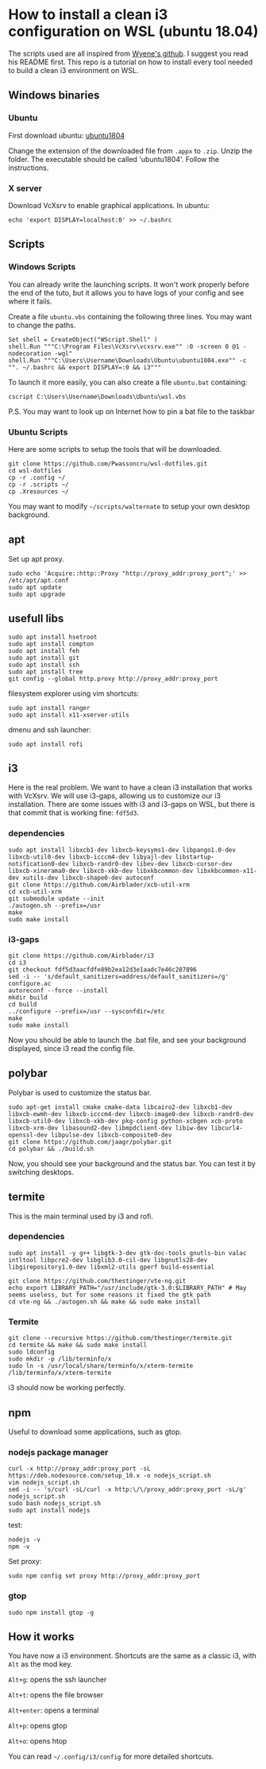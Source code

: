 # How to install a clean i3 configuration on WSL (ubuntu 18.04)

The scripts used  are all inspired from [Wyene's github](https://github.com/Xyene/wsl-dotfiles.git). I suggest you read his README first. This repo is a tutorial on how to install every tool needed to build a clean  i3 environment on WSL.

## Windows binaries

### Ubuntu

First download ubuntu:
[ubuntu1804](https://aka.ms/wsl-ubuntu-1804)

Change the extension of the downloaded file from `.appx` to `.zip`. Unzip the folder.
The executable should be called 'ubuntu1804'. Follow the instructions.

### X server

Download VcXsrv to enable graphical applications. In ubuntu:

    echo 'export DISPLAY=localhost:0' >> ~/.bashrc

## Scripts

### Windows Scripts

You can already write the launching scripts. It won't work properly before the end of the tuto, but it allows you to have logs of your config and see where it fails.

Create a file `ubuntu.vbs` containing the following three lines. You may want to change the paths.

    Set shell = CreateObject("WScript.Shell" )
    shell.Run """C:\Program Files\VcXsrv\vcxsrv.exe"" :0 -screen 0 @1 -nodecoration -wgl"
    shell.Run """C:\Users\Username\Downloads\Ubuntu\ubuntu1804.exe"" -c "". ~/.bashrc && export DISPLAY=:0 && i3"""

To launch it more easily, you can also create a file `ubuntu.bat` containing:

    cscript C:\Users\Username\Downloads\Ubuntu\wsl.vbs

P.S. You may want to look up on Internet how to pin a bat file to the taskbar

### Ubuntu Scripts

Here are some scripts to setup the tools that will be downloaded.

    git clone https://github.com/Pwassoncru/wsl-dotfiles.git
    cd wsl-dotfiles
    cp -r .config ~/
    cp -r .scripts ~/
    cp .Xresources ~/
    
You may want to modify `~/scripts/walternate` to setup your own desktop background.



## apt

Set up apt proxy.

    sudo echo 'Acquire::http::Proxy "http://proxy_addr:proxy_port";' >> /etc/apt/apt.conf
    sudo apt update
    sudo apt upgrade


## usefull libs

    sudo apt install hsetroot
    sudo apt install compton
    sudo apt install feh
    sudo apt install git
    sudo apt install ssh
    sudo apt install tree
    git config --global http.proxy http://proxy_addr:proxy_port
filesystem explorer using vim shortcuts:

    sudo apt install ranger
    sudo apt install x11-xserver-utils
dmenu and ssh launcher:

    sudo apt install rofi

## i3

Here is the real problem. We want to have a clean i3 installation that works with VcXsrv. We will use i3-gaps, allowing us to customize our i3 installation. There are some issues with i3 and i3-gaps on WSL, but there is that commit that is working fine: `fdf5d3`.

### dependencies

    sudo apt install libxcb1-dev libxcb-keysyms1-dev libpango1.0-dev libxcb-util0-dev libxcb-icccm4-dev libyajl-dev libstartup-notification0-dev libxcb-randr0-dev libev-dev libxcb-cursor-dev libxcb-xinerama0-dev libxcb-xkb-dev libxkbcommon-dev libxkbcommon-x11-dev xutils-dev libxcb-shape0-dev autoconf
    git clone https://github.com/Airblader/xcb-util-xrm
    cd xcb-util-xrm
    git submodule update --init
    ./autogen.sh --prefix=/usr
    make
    sudo make install

### i3-gaps
    git clone https://github.com/Airblader/i3
    cd i3
    git checkout fdf5d3aacfdfe89b2ea12d3e1aadc7e46c287896
    sed -i -- 's/default_sanitizers=address/default_sanitizers=/g' configure.ac
    autoreconf --force --install
    mkdir build
    cd build
    ../configure --prefix=/usr --sysconfdir=/etc
    make
    sudo make install
    
Now you should be able to launch the .bat file, and see your background displayed, since i3 read the config file.

## polybar

Polybar is used to customize the status bar.

    sudo apt-get install cmake cmake-data libcairo2-dev libxcb1-dev libxcb-ewmh-dev libxcb-icccm4-dev libxcb-image0-dev libxcb-randr0-dev libxcb-util0-dev libxcb-xkb-dev pkg-config python-xcbgen xcb-proto libxcb-xrm-dev libasound2-dev libmpdclient-dev libiw-dev libcurl4-openssl-dev libpulse-dev libxcb-composite0-dev
    git clone https://github.com/jaagr/polybar.git
    cd polybar && ./build.sh
    
Now, you should see your background and the status bar. You can test it by switching desktops.

## termite

This is the main terminal used by i3 and rofi.

### dependencies
    sudo apt install -y g++ libgtk-3-dev gtk-doc-tools gnutls-bin valac intltool libpcre2-dev libglib3.0-cil-dev libgnutls28-dev libgirepository1.0-dev libxml2-utils gperf build-essential

    git clone https://github.com/thestinger/vte-ng.git
    echo export LIBRARY_PATH="/usr/include/gtk-3.0:$LIBRARY_PATH" # May seems useless, but for some reasons it fixed the gtk path
    cd vte-ng && ./autogen.sh && make && sudo make install

### Termite

    git clone --recursive https://github.com/thestinger/termite.git
    cd termite && make && sudo make install
    sudo ldconfig
    sudo mkdir -p /lib/terminfo/x
    sudo ln -s /usr/local/share/terminfo/x/xterm-termite /lib/terminfo/x/xterm-termite
    
i3 should now be working perfectly.

## npm

Useful to download some applications, such as gtop.

### nodejs package manager

    curl -x http://proxy_addr:proxy_port -sL https://deb.nodesource.com/setup_10.x -o nodejs_script.sh
    vim nodejs_script.sh
    sed -i -- 's/curl -sL/curl -x http:\/\/proxy_addr:proxy_port -sL/g' nodejs_script.sh
    sudo bash nodejs_script.sh
    sudo apt install nodejs

test:

    nodejs -v
    npm -v

Set proxy:

    sudo npm config set proxy http://proxy_addr:proxy_port

### gtop

    sudo npm install gtop -g

## How it works

You have now a i3 environment. Shortcuts are the same as a classic i3, with `Alt` as the mod key.

`Alt+g`: opens the ssh launcher

`Alt+t`: opens the file browser

`Alt+enter`: opens a terminal

`Alt+p`: opens gtop

`Alt+o`: opens htop

 You can read `~/.config/i3/config` for more detailed shortcuts.
